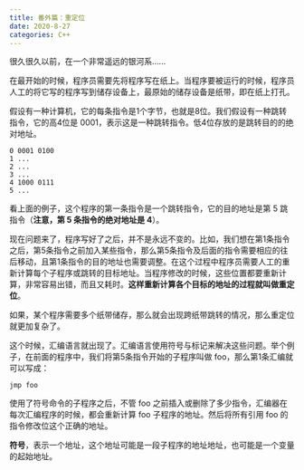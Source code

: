 ```yaml
---
title: 番外篇：重定位
date: 2020-8-27
categories: C++
---
```


很久很久以前，在一个非常遥远的银河系......

在最开始的时候，程序员需要先将程序写在纸上。当程序要被运行的时候，程序员人工的将它写的程序写到储存设备上，最原始的储存设备是纸带，即在纸上打孔。

假设有一种计算机，它的每条指令是1个字节，也就是8位。我们假设有一种跳转指令，它的高4位是 0001，表示这是一种跳转指令。低4位存放的是跳转目的的绝对地址。

```
0 0001 0100
1 ...
2 ...
3 ...
4 1000 0111
5 ...
```

看上面的例子，这个程序的第一条指令是一个跳转指令，它的目的地址是第 5 跳指令（**注意，第 5 条指令的绝对地址是 4**）。

现在问题来了，程序写好了之后，并不是永远不变的。比如，我们想在第1条指令之后，第5条指令之前加入某些指令，那么第5条指令及后面的指令需要相应的往后移动，且第1条指令的目的地址也需要调整。在这个过程中程序员需要人工的重新计算每个子程序或跳转的目标地址。当程序修改的时候，这些位置都要重新计算，非常容易出错，而且又耗时。**这样重新计算各个目标的地址的过程就叫做重定位**。

如果，某个程序需要多个纸带储存，那么就会出现跨纸带跳转的情况，那么重定位就更加复杂了。

这个时候，汇编语言就出现了。汇编语言使用符号与标记来解决这些问题。举个例子，在前面的程序中，我们将第5条指令开始的子程序叫做 foo，那么第1条汇编就可以写成：

```
jmp foo
```

使用了符号命令的子程序之后，不管 foo 之前插入或删除了多少指令，汇编器在每次汇编程序的时候，都会重新计算 foo 子程序的地址。然后将所有引用 foo 的指令修改位这个正确的地址。

**符号**，表示一个地址，这个地址可能是一段子程序的地址地址，也可能是一个变量的起始地址。

